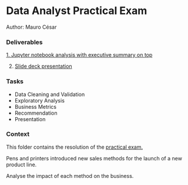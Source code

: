 # Data Analyst Practical Exam
Author: Mauro César

### Deliverables
[1. Jupyter notebook analysis with executive summary on top](https://github.com/mauro-cesar-bh/data-analysis/blob/main/Food-Claim-Process/Food-Claim-Process-Analysis.ipynb)

2. [Slide deck presentation](https://github.com/mauro-cesar-bh/data-analysis/blob/main/Product-Sales-Office/Mauro%20-%20Product%20Sales%20-%20DA%20DataCamp.pdf)

### Tasks
- Data Cleaning and Validation
- Exploratory Analysis
- Business Metrics
- Recommendation
- Presentation

### Context
This folder contains the resolution of the [practical exam.](https://s3.amazonaws.com/talent-assets.datacamp.com/Practical+-+DAP+-+Product+Sales.pdf)

Pens and printers introduced new sales methods for the launch of a new product line.

Analyse the impact of each method on the business.



